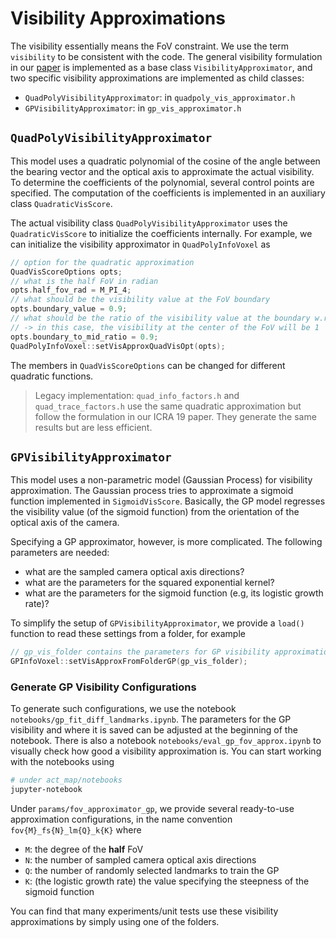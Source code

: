 # Visibility Approximations
The visibility essentially means the FoV constraint. We use the term `visibility` to be consistent with the code.
The general visibility formulation in our [paper](http://rpg.ifi.uzh.ch/docs/Arxiv20_Zhang_FIF.pdf) is implemented as a base class `VisibilityApproximator`, and two specific visibility approximations are implemented as child classes:
* `QuadPolyVisibilityApproximator`: in `quadpoly_vis_approximator.h`
* `GPVisibilityApproximator`: in `gp_vis_approximator.h`

## `QuadPolyVisibilityApproximator`
This model uses a quadratic polynomial of the cosine of the angle between the bearing vector and the optical axis to approximate the actual visibility. To determine the coefficients of the polynomial, several control points are specified. The computation of the coefficients is implemented in an auxiliary class `QuadraticVisScore`.

The actual visibility class `QuadPolyVisibilityApproximator` uses the `QuadraticVisScore` to initialize the coefficients internally. For example, we can initialize the visibility approximator in `QuadPolyInfoVoxel` as

```c++
// option for the quadratic approximation
QuadVisScoreOptions opts;
// what is the half FoV in radian
opts.half_fov_rad = M_PI_4;
// what should be the visibility value at the FoV boundary
opts.boundary_value = 0.9;
// what should be the ratio of the visibility value at the boundary w.r.t. at the center
// -> in this case, the visibility at the center of the FoV will be 1
opts.boundary_to_mid_ratio = 0.9;
QuadPolyInfoVoxel::setVisApproxQuadVisOpt(opts);
```
The members in `QuadVisScoreOptions` can be changed for different quadratic functions.

> Legacy implementation: `quad_info_factors.h` and `quad_trace_factors.h` use the same quadratic approximation but follow the formulation in our ICRA 19 paper. They generate the same results but are less efficient.

## `GPVisibilityApproximator`
This model uses a non-parametric model (Gaussian Process) for visibility approximation. The Gaussian process tries to approximate a sigmoid function implemented in `SigmoidVisScore`. Basically, the GP model regresses the visibility value (of the sigmoid function) from the orientation of the optical axis of the camera.

Specifying a GP approximator, however, is more complicated. The following parameters are needed:
* what are the sampled camera optical axis directions?
* what are the parameters for the squared exponential kernel?
* what are the parameters for the sigmoid function (e.g, its logistic growth rate)?

To simplify the setup of `GPVisibilityApproximator`, we provide a `load()` function to read these settings from a folder, for example

```c++
// gp_vis_folder contains the parameters for GP visibility approximation
GPInfoVoxel::setVisApproxFromFolderGP(gp_vis_folder);
```

### Generate GP Visibility Configurations

To generate such configurations, we use the notebook `notebooks/gp_fit_diff_landmarks.ipynb`. The parameters for the GP visibility and where it is saved can be adjusted at the beginning of the notebook.
There is also a notebook `notebooks/eval_gp_fov_approx.ipynb` to visually check how good a visibility approximation is.
You can start working with the notebooks using
```sh
# under act_map/notebooks
jupyter-notebook
```

Under `params/fov_approximator_gp`, we provide several ready-to-use approximation configurations, in the name convention `fov{M}_fs{N}_lm{Q}_k{K}` where
* `M`: the degree of the **half** FoV
* `N`: the number of sampled camera optical axis directions
* `Q`: the number of randomly selected landmarks to train the GP
* `K`: (the logistic growth rate) the value specifying the steepness of the sigmoid function

You can find that many experiments/unit tests use these visibility approximations by simply using one of the folders.
